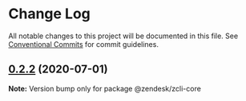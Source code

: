 # Change Log

All notable changes to this project will be documented in this file.
See [Conventional Commits](https://conventionalcommits.org) for commit guidelines.

## [0.2.2](https://github.com/zendesk/zcli/compare/v0.2.1...v0.2.2) (2020-07-01)

**Note:** Version bump only for package @zendesk/zcli-core
